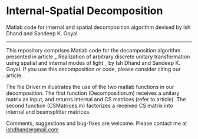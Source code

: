 # Internal-Spatial Decomposition

Matlab code for internal and spatial decomposition algorithm devised by Ish Dhand and Sandeep K. Goyal

---

This repository comprises Matlab code for the decomposition algorithm presented in article _ Realization of arbitrary discrete unitary transformation using spatial and internal modes of light _ by Ish Dhand and Sandeep K. Goyal. If you use this decomposition or code, please consider citing our article.

The file Driver.m illustrates the use of the two matlab functions in our decomposition. The first function (Decomposition.m) receives a unitary matrix as input, and returns internal and CS matrices (refer to article). The second function (CSMatrices.m) factorizes a received CS matrix into internal and beamsplitter matrices.

Comments, suggestions and bug-fixes are welcome. Please contact me at [ishdhand@gmail.com](ishdhand@gmail.com)
